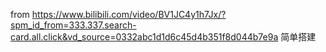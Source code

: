 from https://www.bilibili.com/video/BV1JC4y1h7Jx/?spm_id_from=333.337.search-card.all.click&vd_source=0332abc1d1d6c45d4b351f8d044b7e9a
简单搭建
<!---
Ramona555/Ramona555 is a ✨ special ✨ repository because its `README.md` (this file) appears on your GitHub profile.
You can click the Preview link to take a look at your changes.
--->
